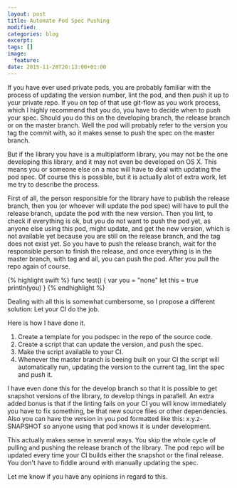 ```yaml
---
layout: post
title: Automate Pod Spec Pushing
modified:
categories: blog
excerpt:
tags: []
image:
  feature:
date: 2015-11-28T20:13:00+01:00
---
```


If you have ever used private pods, you are probably familiar with the process of updating the version number, lint the pod, and then push it up to your private repo. If you on top of that use git-flow as you work process, which I highly recommend that you do, you have to decide when to push your spec. Should you do this on the developing branch, the release branch or on the master branch. Well the pod will probably refer to the version you tag the commit with, so it makes sense to push the spec on the master branch.

But if the library you have is a multiplatform library, you may not be the one developing this library, and it may not even be developed on OS X. This means you or someone else on a mac will have to deal with updating the pod spec. Of course this is possible, but it is actually alot of extra work, let me try to describe the process.

First of all, the person responsible for the library have to publish the release branch, then you (or whoever will update the pod spec) will have to pull the release branch, update the pod with the new version. Then you lint, to check if everything is ok, but you do not want to push the pod yet, as anyone else using this pod, might update, and get the new version, which is not available yet because you are still on the release branch, and the tag does not exist yet. So you have to push the release branch, wait for the responsible person to finish the release, and once everything is in the master branch, with tag and all, you can push the pod. After you pull the repo again of course.

{% highlight swift %}
func test() {
  var you = "none"
  let this = true
  println(you)
}
{% endhighlight %}

Dealing with all this is somewhat cumbersome, so I propose a different solution:
Let your CI do the job.

Here is how I have done it.

1. Create a template for you podspec in the repo of the source code.
2. Create a script that can update the version, and push the spec.
3. Make the script available to your CI.
4. Whenever the master branch is beeing built on your CI the script will automatically run, updating the version to the current tag, lint the spec and push it.

I have even done this for the develop branch so that it is possible to get snapshot versions of the library, to develop things in parallell. An extra added bonus is that if the linting fails on your CI you will know immediately you have to fix something, be that new source files or other dependencies. Also you can have the version in you pod formatted like this: x.y.z-SNAPSHOT so anyone using that pod knows it is under development.

This actually makes sense in several ways. You skip the whole cycle of pulling and pushing the release branch of the library. The pod repo will be updated every time your CI builds either the snapshot or the final release. You don't have to fiddle around with manually updating the spec.

Let me know if you have any opinions in regard to this.
